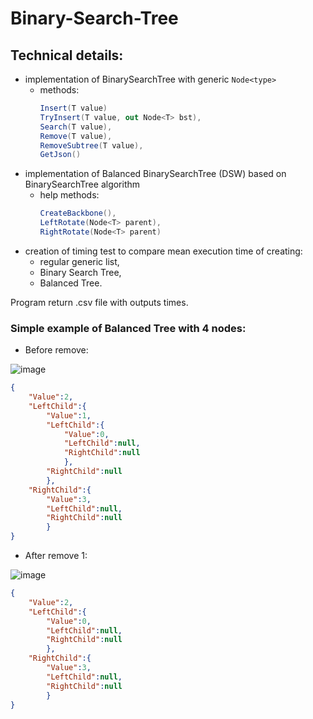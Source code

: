 # Binary-Search-Tree

## Technical details:
- implementation of BinarySearchTree with generic ```Node<type>```
    - methods: 
        ```c#
        Insert(T value)
        TryInsert(T value, out Node<T> bst), 
        Search(T value), 
        Remove(T value), 
        RemoveSubtree(T value), 
        GetJson()
- implementation of Balanced BinarySearchTree (DSW) based on BinarySearchTree algorithm
    - help methods:    
        ```c#
        CreateBackbone(), 
        LeftRotate(Node<T> parent), 
        RightRotate(Node<T> parent)
- creation of timing test to compare mean execution time of creating:
    - regular generic list, 
    - Binary Search Tree, 
    - Balanced Tree.
    
Program return .csv  file with outputs times.

### Simple example of Balanced Tree with 4 nodes:
- Before remove: 

![image](https://user-images.githubusercontent.com/30668073/60334878-d3ddff00-999c-11e9-9052-6c5c24eb222f.png)
```JSON
{
    "Value":2,
    "LeftChild":{
        "Value":1,
        "LeftChild":{
            "Value":0,
            "LeftChild":null,
            "RightChild":null
            },
        "RightChild":null
        },
    "RightChild":{
        "Value":3,
        "LeftChild":null,
        "RightChild":null
        }
} 
```
- After remove 1:

![image](https://user-images.githubusercontent.com/30668073/60335057-36cf9600-999d-11e9-9bd1-4a5bfab3d1a5.png)

```JSON
{
    "Value":2,
    "LeftChild":{
        "Value":0,
        "LeftChild":null,
        "RightChild":null
        },
    "RightChild":{
        "Value":3,
        "LeftChild":null,
        "RightChild":null
        }
}
```

